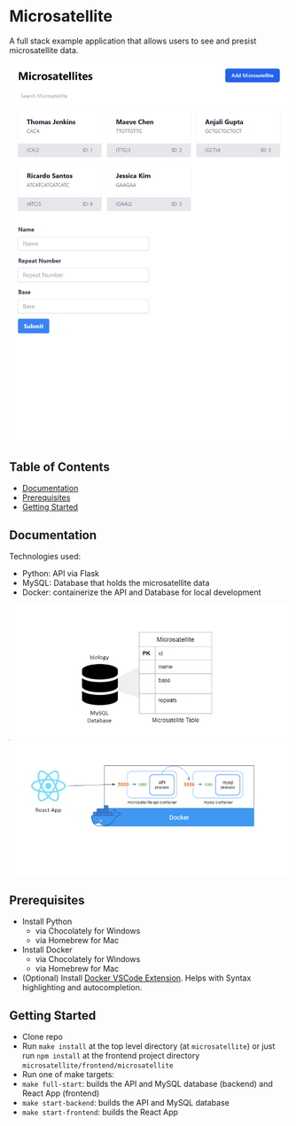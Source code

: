 # Microsatellite
A full stack example application that allows users to see and presist microsatellite data.

![App Screenshot](app-screenshot.png)

## Table of Contents

- [Documentation](#documentation)
- [Prerequisites](#prerequisites)
- [Getting Started](#getting-started)

## Documentation
Technologies used:
- Python: API via Flask 
- MySQL: Database that holds the microsatellite data
- Docker: containerize the API and Database for local development

![Data Model](data-model.png)
![Containerization](containerization.png)

## Prerequisites 

- Install Python
    - via Chocolately for Windows
    - via Homebrew for Mac
- Install Docker
    - via Chocolately for Windows
    - via Homebrew for Mac
- (Optional) Install [Docker VSCode Extension](https://marketplace.visualstudio.com/items?itemName=ms-azuretools.vscode-docker). Helps with Syntax highlighting and autocompletion. 


## Getting Started

- Clone repo
- Run `make install` at the top level directory (at `microsatellite`) or just run `npm install` at the frontend project directory `microsatellite/frontend/microsatellite`  
- Run one of make targets:
 - `make full-start`: builds the API and MySQL database (backend) and React App (frontend)
 - `make start-backend`: builds the API and MySQL database
 - `make start-frontend`: builds the React App
